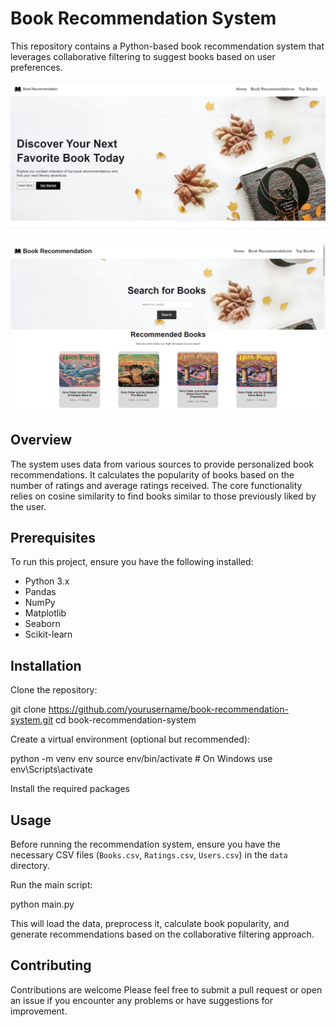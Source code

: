 # Book Recommendation System

This repository contains a Python-based book recommendation system that leverages collaborative filtering to suggest books based on user preferences.

![Landing Page](Screenshots/landing.png "Landing Page Screenshot")

![Books Display](Screenshots/books.png "Books Display Screenshot")

## Overview

The system uses data from various sources to provide personalized book recommendations. It calculates the popularity of books based on the number of ratings and average ratings received. The core functionality relies on cosine similarity to find books similar to those previously liked by the user.

## Prerequisites

To run this project, ensure you have the following installed:

- Python 3.x
- Pandas
- NumPy
- Matplotlib
- Seaborn
- Scikit-learn

## Installation

Clone the repository:

git clone https://github.com/yourusername/book-recommendation-system.git cd book-recommendation-system


Create a virtual environment (optional but recommended):

python -m venv env source env/bin/activate # On Windows use env\Scripts\activate


Install the required packages


## Usage

Before running the recommendation system, ensure you have the necessary CSV files (`Books.csv`, `Ratings.csv`, `Users.csv`) in the `data` directory.

Run the main script:

python main.py


This will load the data, preprocess it, calculate book popularity, and generate recommendations based on the collaborative filtering approach.

## Contributing

Contributions are welcome Please feel free to submit a pull request or open an issue if you encounter any problems or have suggestions for improvement.

